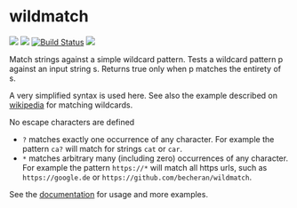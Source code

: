 # wildmatch

[![](http://meritbadge.herokuapp.com/wildmatch)](https://crates.io/crates/wildmatch)
[![](https://badgen.net/crates/d/wildmatch)](https://crates.io/crates/wildmatch)
[![Build Status](https://gitlab.com/becheran/wildmatch_ci/badges/master/pipeline.svg)](https://gitlab.com/becheran/wildmatch_ci/pipelines)
[![](https://img.shields.io/badge/License-MIT-yellow.svg)](https://opensource.org/licenses/MIT)

Match strings against a simple wildcard pattern. Tests a wildcard pattern p against an input string s. Returns true only when p matches the entirety of s.

A very simplified syntax is used here. See also the example described on [wikipedia](https://en.wikipedia.org/wiki/Matching_wildcards) for matching wildcards.

No escape characters are defined

- `?` matches exactly one occurrence of any character. For example the pattern `ca?` will match for strings `cat` or `car`.
- `*` matches arbitrary many (including zero) occurrences of any character. For example the pattern `https://*` will match all https urls, such as `https://google.de` or `https://github.com/becheran/wildmatch`.

See the [documentation](https://docs.rs/wildmatch) for usage and more examples.

